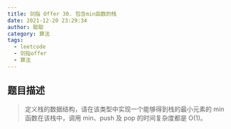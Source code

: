 ```yaml
---
title: 剑指 Offer 30. 包含min函数的栈
date: 2021-12-20 23:29:34
author: 聪聪
category: 算法
tags:
  - leetcode
  - 剑指offer
  - 算法
---
```


## 题目描述
> 定义栈的数据结构，请在该类型中实现一个能够得到栈的最小元素的 min 函数在该栈中，调用 min、push 及 pop 的时间复杂度都是 O(1)。
